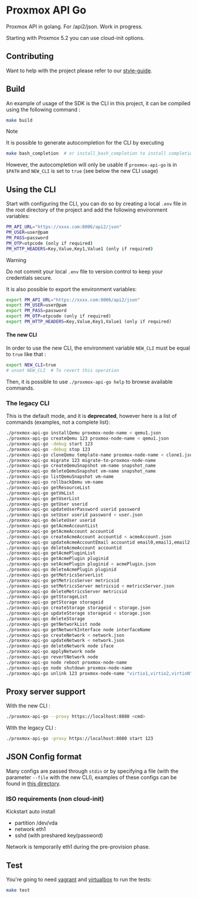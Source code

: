 # Proxmox API Go

Proxmox API in golang. For /api2/json. Work in progress.

Starting with Proxmox 5.2 you can use cloud-init options.

## Contributing

Want to help with the project please refer to our [style-guide](docs/style-guide/style-guide.md).

## Build

An example of usage of the SDK is the CLI in this project, it can be compiled using the following command :

```sh
make build
```

> [!NOTE]
> It is possible to generate autocompletion for the CLI by executing
> ```sh
> make bash_completion  # or install_bash_completion to install completion locally
> ```
> However, the autocompletion will only be usable if `proxmox-api-go` is in `$PATH` and `NEW_CLI` is set to `true` (see below the new CLI usage)

## Using the CLI

Start with configuring the CLI, you can do so by creating a local `.env` file in the root directory of the project and add the following environment variables:

```sh
PM_API_URL="https://xxxx.com:8006/api2/json"
PM_USER=user@pam
PM_PASS=password
PM_OTP=otpcode (only if required)
PM_HTTP_HEADERS=Key,Value,Key1,Value1 (only if required)
```

> [!WARNING]
> Do not commit your local `.env` file to version control to keep your credentials secure.

It is also possible to export the environment variables:

```sh
export PM_API_URL="https://xxxx.com:8006/api2/json"
export PM_USER=user@pam
export PM_PASS=password
export PM_OTP=otpcode (only if required)
export PM_HTTP_HEADERS=Key,Value,Key1,Value1 (only if required)
```

#### The new CLI

In order to use the new CLI, the environment variable `NEW_CLI` must be equal to `true` like that :

```sh
export NEW_CLI=true
# unset NEW_CLI  # To revert this operation
```

Then, it is possible to use `./proxmox-api-go help` to browse available commands.

### The legacy CLI

This is the default mode, and it is **deprecated**, however here is a list of commands (examples, not a complete list):

```sh
./proxmox-api-go installQemu proxmox-node-name < qemu1.json
./proxmox-api-go createQemu 123 proxmox-node-name < qemu1.json
./proxmox-api-go -debug start 123
./proxmox-api-go -debug stop 123
./proxmox-api-go cloneQemu template-name proxmox-node-name < clone1.json
./proxmox-api-go migrate 123 migrate-to-proxmox-node-name
./proxmox-api-go createQemuSnapshot vm-name snapshot_name
./proxmox-api-go deleteQemuSnapshot vm-name snapshot_name
./proxmox-api-go listQemuSnapshot vm-name
./proxmox-api-go rollbackQemu vm-name
./proxmox-api-go getResourceList
./proxmox-api-go getVmList
./proxmox-api-go getUserList
./proxmox-api-go getUser userid
./proxmox-api-go updateUserPassword userid password
./proxmox-api-go setUser userid password < user.json
./proxmox-api-go deleteUser userid
./proxmox-api-go getAcmeAccountList
./proxmox-api-go getAcmeAccount accountid
./proxmox-api-go createAcmeAccount accountid < acmeAccount.json
./proxmox-api-go updateAcmeAccountEmail accountid email0,email1,email2
./proxmox-api-go deleteAcmeAccount accountid
./proxmox-api-go getAcmePluginList
./proxmox-api-go getAcmePlugin pluginid
./proxmox-api-go setAcmePlugin pluginid < acmePlugin.json
./proxmox-api-go deleteAcmePlugin pluginid
./proxmox-api-go getMetricsServerList
./proxmox-api-go getMetricsServer metricsid
./proxmox-api-go setMetricsServer metricsid < metricsServer.json
./proxmox-api-go deleteMetricsServer metricsid
./proxmox-api-go getStorageList
./proxmox-api-go getStorage storageid
./proxmox-api-go createStorage storageid < storage.json
./proxmox-api-go updateStorage storageid < storage.json
./proxmox-api-go deleteStorage
./proxmox-api-go getNetworkList node
./proxmox-api-go getNetworkInterface node interfaceName
./proxmox-api-go createNetwork < network.json
./proxmox-api-go updateNetwork < network.json
./proxmox-api-go deleteNetwork node iface
./proxmox-api-go applyNetwork node
./proxmox-api-go revertNetwork node
./proxmox-api-go node reboot proxmox-node-name
./proxmox-api-go node shutdown proxmox-node-name
./proxmox-api-go unlink 123 proxmox-node-name "virtio1,virtio2,virtioN" [false|true]
```

## Proxy server support

With the new CLI :

```sh
./proxmox-api-go --proxy https://localhost:8080 <cmd>
```

With the legacy CLI :

```sh
./proxmox-api-go -proxy https://localhost:8080 start 123
```

## JSON Config format

Many configs are passed through `stdin` or by specifying a file (with the parameter `--file` with the new CLI), examples of these configs can be found in [this directory](./docs/config-examples).

### ISO requirements (non cloud-init)

Kickstart auto install

- partition /dev/vda
- network eth1
- sshd (with preshared key/password)

Network is temporarily eth1 during the pre-provision phase.

## Test

You're going to need [vagrant](https://www.vagrantup.com/downloads) and [virtualbox](https://www.virtualbox.org/wiki/Downloads) to run the tests:

```sh
make test
```
